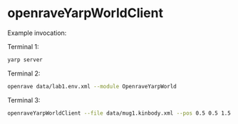 # openraveYarpWorldClient

Example invocation:

Terminal 1:
```bash
yarp server
```

Terminal 2:
```bash
openrave data/lab1.env.xml --module OpenraveYarpWorld
```

Terminal 3:
```bash
openraveYarpWorldClient --file data/mug1.kinbody.xml --pos 0.5 0.5 1.5
```
